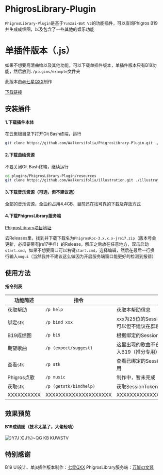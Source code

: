 # PhigrosLibrary-Plugin
`PhigrosLibrary-Plugin`是基于`Yunzai-Bot V3`的功能插件，可以查询Phigros B19并生成成绩图，以及包含了一些其他的娱乐功能
# 单插件版本（.js）

如果不想要高清曲绘以及其他功能，可以下载单插件版本，单插件版本只有B19功能，然后放到`./plugins/example`文件夹

此版本由[@七星QXX](https://github.com/QiXingQXX)制作

[下载链接](https://github.com/QiXingQXX/Phigros-picture-generater)

## 安装插件
#### 1.下载插件本体

在云崽根目录下打开Git Bash终端，运行
```bash
git clone https://github.com/Walkersifolia/PhigrosLibrary-Plugin.git ./plugins/PhigrosLibrary-Plugin
```

#### 2.下载曲绘资源

不要关闭Git Bash终端，继续运行
```bash
cd plugins/PhigrosLibrary-Plugin/resources
git clone https://github.com/Walkersifolia/illustration.git ./illustration
```

#### 3.下载音乐资源（可选，但不建议选）

全部的音乐资源，全曲约占用4.4GB，目前还在找可靠的下载及存放方式

#### 4.下载PhigrosLibrary服务端

[PhigrosLibrary项目地址](https://github.com/7aGiven/PhigrosLibrary)

去Releases里，找到并下载下载名为`PhigrosRpc-3.x.x.x-jre17.zip`（版本号会更新，必须要带有jre17字样）的Release，解压之后放在任意地方，双击启动`start.cmd`，如果不想要窗口可以右键`start.cmd`，选择编辑，然后在最后一行换行输入`nogui`（当然我并不建议这么做因为开启服务端窗口能更好的检测到报错）

## 使用方法
#### 指令列表
| 功能简述 | 指令 | 备注 |
| ------------------ | ------------------------------ | ------ |
|获取帮助|`/p help`|获取本帮助信息|
|绑定stk|`/p bind xxx`|xxx为25位的SessionToken，下面会讲到获取方法，本指令可以但不建议在群聊使用|
|B19成绩图|`/p b19`|根据绑定的SessionToken渲染B19成绩图|
|期望歌曲|`/p (expect/suggest)`|这里出现的歌曲不在B19里，但是达到了一定的acc就可以进入B19（推分专用）|
|查看stk|`/p stk`|查看已绑定的SessionToken，本指令可以但不建议在群聊使用|
|Phigros点歌|`/p music`|制作中，暂未完成|
|获取stk|`/p (getstk/bindhelp)`|获取SessionToken的方法|
|XXXXXXXXXX|XXXXXXXXXXXXXXXXXXXX|XXXXXXXXXXXXXXXXXXXXXXXXXXXXXXXXXXXXXXXX|

## 效果预览

#### B19成绩图（技术太菜了，大佬轻喷）
![}Y7J X)J%)~QG KB KUWSTV](https://github.com/Walkersifolia/PhigrosLibrary-Plugin/assets/129571444/663318fb-ade1-4345-8661-956c7e0d7a6c)

## 特别感谢
B19 UI设计、单js插件版本制作：[七星QXX](https://github.com/QiXingQXX)
PhigrosLibrary服务端：[万能の文酱](https://github.com/7aGiven)

